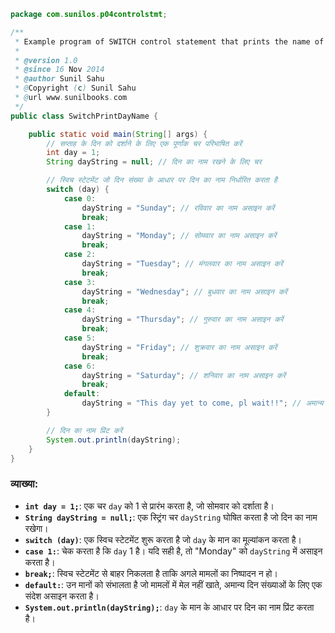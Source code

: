```java
package com.sunilos.p04controlstmt;

/**
 * Example program of SWITCH control statement that prints the name of the day.
 * 
 * @version 1.0
 * @since 16 Nov 2014
 * @author Sunil Sahu
 * @Copyright (c) Sunil Sahu
 * @url www.sunilbooks.com
 */
public class SwitchPrintDayName {

    public static void main(String[] args) {
        // सप्ताह के दिन को दर्शाने के लिए एक पूर्णांक चर परिभाषित करें
        int day = 1;
        String dayString = null; // दिन का नाम रखने के लिए चर

        // स्विच स्टेटमेंट जो दिन संख्या के आधार पर दिन का नाम निर्धारित करता है
        switch (day) {
            case 0:
                dayString = "Sunday"; // रविवार का नाम असाइन करें
                break;
            case 1:
                dayString = "Monday"; // सोमवार का नाम असाइन करें
                break;
            case 2:
                dayString = "Tuesday"; // मंगलवार का नाम असाइन करें
                break;
            case 3:
                dayString = "Wednesday"; // बुधवार का नाम असाइन करें
                break;
            case 4:
                dayString = "Thursday"; // गुरुवार का नाम असाइन करें
                break;
            case 5:
                dayString = "Friday"; // शुक्रवार का नाम असाइन करें
                break;
            case 6:
                dayString = "Saturday"; // शनिवार का नाम असाइन करें
                break;
            default:
                dayString = "This day yet to come, pl wait!!"; // अमान्य दिन संख्याओं के लिए संदेश
        }

        // दिन का नाम प्रिंट करें
        System.out.println(dayString);
    }
}
```

### व्याख्या:
- **`int day = 1;`**: एक चर `day` को 1 से प्रारंभ करता है, जो सोमवार को दर्शाता है।
- **`String dayString = null;`**: एक स्ट्रिंग चर `dayString` घोषित करता है जो दिन का नाम रखेगा।
- **`switch (day)`**: एक स्विच स्टेटमेंट शुरू करता है जो `day` के मान का मूल्यांकन करता है।
- **`case 1:`**: चेक करता है कि `day` 1 है। यदि सही है, तो "Monday" को `dayString` में असाइन करता है।
- **`break;`**: स्विच स्टेटमेंट से बाहर निकलता है ताकि अगले मामलों का निष्पादन न हो।
- **`default:`**: उन मानों को संभालता है जो मामलों में मेल नहीं खाते, अमान्य दिन संख्याओं के लिए एक संदेश असाइन करता है।
- **`System.out.println(dayString);`**: `day` के मान के आधार पर दिन का नाम प्रिंट करता है।
